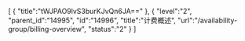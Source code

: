 [
	{
		"title":"tWJPAO9lvS3burKJvQn6JA=="
	},
	{
		"level":"2",
		"parent_id":"14995",
		"id":"14996",
		"title":"计费概述",
		"url":"/availability-group/billing-overview",
		"status":"2"
	}
]